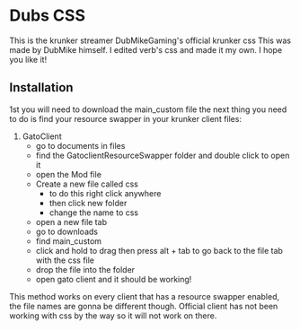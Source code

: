 # Dubs CSS
This is the krunker streamer DubMikeGaming's official krunker css
This was made by DubMike himself. I edited verb's css and made it my own. I hope you like it!
## Installation
1st you will need to download the main_custom file
the next thing you need to do is find your resource swapper in your krunker client files:
1. GatoClient
    - go to documents in files
    - find the GatoclientResourceSwapper folder and double click to open it
    - open the Mod file 
    - Create a new file called css
      - to do this right click anywhere
      - then click new folder
      - change the name to css
    - open a new file tab
   - go to downloads
   - find main_custom
   - click and hold to drag then press alt + tab to go back to the file tab with the css file
   - drop the file into the folder 
   - open gato client and it should be working!
   
This method works on every client that has a resource swapper enabled, the file names are gonna be different though. 
Official client has not been working with css by the way so it will not work on there. 

   
   

